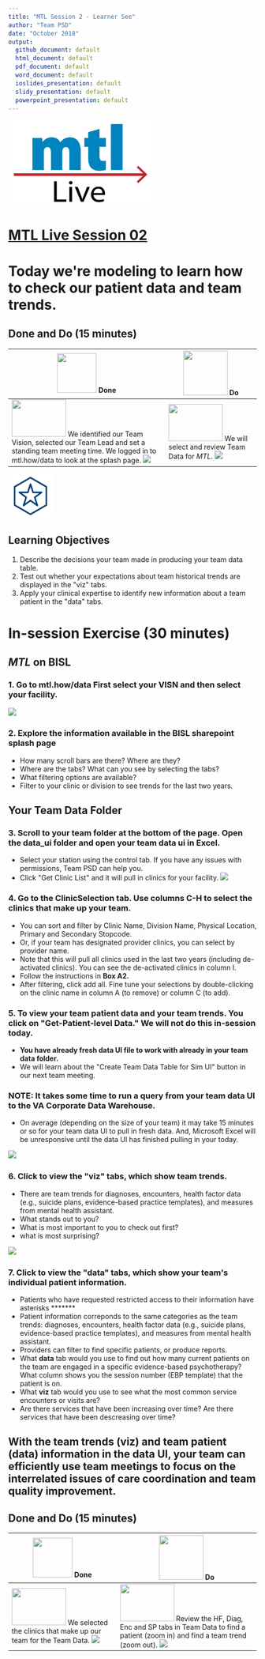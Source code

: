 ```yaml
---
title: "MTL Session 2 - Learner See"
author: "Team PSD"
date: "October 2018"
output: 
  github_document: default
  html_document: default
  pdf_document: default
  word_document: default
  ioslides_presentation: default
  slidy_presentation: default
  powerpoint_presentation: default
---
```


<img src = "https://github.com/lzim/teampsd/blob/master/resources/logos/mtl_live_sq_sm.png"
     height = "175" width = "290">  

# [MTL Live Session 02](https://github.com/lzim/teampsd/blob/master/mtl_facilitate_workgroup/mtl_live_guide/mtl_live_session02_see.Rmd "MTL Live Session 02")

# Today we're modeling to learn how to check our patient data and team trends.

## Done and Do (15 minutes)
<!-- Do/Done Tables -->
| <img src = "https://raw.githubusercontent.com/lzim/teampsd/hexagon_icons/np_hexagon-check-mark_309690_003F72.png" height = "80" width = "80"> **Done** | <img src = "https://raw.githubusercontent.com/lzim/teampsd/hexagon_icons/np_synchronize_778914_003F72.png" height = "90" width = "90"> **Do** |
| --- | --- | 
| [<img src = "https://raw.githubusercontent.com/lzim/teampsd/master/resources/logos/mtl_how_data_sm.png" height = "75" width = "110">](http://mtl.how/data) We identified our Team Vision, selected our Team Lead and set a standing team meeting time. We logged in to mtl.how/data to look at the splash page. ![](https://github.com/lzim/teampsd/blob/master/resources/gifs/session2_data_ui_3.gif)  | [<img src = "https://raw.githubusercontent.com/lzim/teampsd/master/resources/logos/mtl_how_data_sm.png" height = "75" width = "110">](http://mtl.how/data) We will select and review Team Data for _MTL_. ![](https://github.com/lzim/teampsd/blob/master/resources/gifs/session2_data_ui_2.gif)|  

<!-- Learning Objectives Icon --> 
<img src = "https://github.com/lzim/teampsd/blob/master/resources/icons/learning_objectives.png" height = "90" width = "90" style ="display: inline-block"/> 

## Learning Objectives

1. Describe the decisions your team made in producing your team data table.
2. Test out whether your expectations about team historical trends are displayed in the "viz" tabs.
3. Apply your clinical expertise to identify new information about a team patient in the "data" tabs.

# In-session Exercise (30 minutes)

## *MTL* on BISL

### 1. Go to mtl.how/data First select your VISN and then select your facility.
![](https://github.com/lzim/teampsd/blob/master/resources/gifs/session2_data_ui_3.gif)  

### 2. Explore the information available in the BISL sharepoint splash page
- How many scroll bars are there?  Where are they? 
- Where are the tabs? What can you see by selecting the tabs?
- What filtering options are available? 
- Filter to your clinic or division to see trends for the last two years.

## Your Team Data Folder

### 3. Scroll to your team folder at the bottom of the page. Open the data_ui folder and open your team data ui in Excel.
- Select your station using the control tab. If you have any issues with permissions, Team PSD can help you.
- Click "Get Clinic List" and it will pull in clinics for your facility.
![](https://github.com/lzim/teampsd/blob/master/resources/gifs/session2_data_ui_1.gif)  

### 4. Go to the ClinicSelection tab. Use columns C-H to select the clinics that make up your team.
- You can sort and filter by Clinic Name, Division Name, Physical Location, Primary and Secondary Stopcode.
- Or, if your team has designated provider clinics, you can select by provider name.
- Note that this will pull all clinics used in the last two years (including de-activated clinics). You can see the de-activated clinics in column I.
- Follow the instructions in **Box A2.** 
- After filtering, click add all. Fine tune your selections by double-clicking on the clinic name in column A (to remove) or column C (to add).

### 5. To view your team patient data and your team trends. You click on "Get-Patient-level Data." We will not do this in-session today.
- **You have already fresh data UI file to work with already in your team data folder.** 
- We will learn about the "Create Team Data Table for Sim UI" button in our next team meeting.

### NOTE: It takes some time to run a query from your team data UI to the VA Corporate Data Warehouse. 
- On average (depending on the size of your team) it may take 15 minutes or so for your team data UI to pull in fresh data. And, Microsoft Excel will be unresponsive until the data UI has finished pulling in your today.

![](https://github.com/lzim/teampsd/blob/master/resources/gifs/session2_data_ui_2.gif)

### 6. Click to view the "viz" tabs, which show team trends.
- There are team trends for diagnoses, encounters, health factor data (e.g., suicide plans, evidence-based practice templates), and measures from mental health assistant.
- What stands out to you?
- What is most important to you to check out first?
- what is most surprising?

![](https://github.com/lzim/teampsd/blob/master/resources/gifs/session2_data_ui_4_viz_diag.gif)

### 7. Click to view the "data" tabs, which show your team's individual patient information.
- Patients who have requested restricted access to their information have asterisks *******
- Patient information correponds to the same categories as the team trends: diagnoses, encounters, health factor data (e.g., suicide plans, evidence-based practice templates), and measures from mental health assistant.
- Providers can filter to find specific patients, or produce reports. 
- What **data** tab would you use to find out how many current patients on the team are engaged in a specific evidence-based psychotherapy? What column shows you the session number (EBP template) that the patient is on.
- What **viz** tab would you use to see what the most common service encounters or visits are?
- Are there services that have been increasing over time? Are there services that  have been descreasing over time?

## With the team trends (viz) and team patient (data) information in the data UI, your team can efficiently use team meetings to focus on the interrelated issues of care coordination and team quality improvement.

## Done and Do (15 minutes)
<!-- Do/Done Tables -->
| <img src = "https://raw.githubusercontent.com/lzim/teampsd/hexagon_icons/np_hexagon-check-mark_309690_003F72.png" height = "80" width = "80"> **Done** | <img src = "https://raw.githubusercontent.com/lzim/teampsd/hexagon_icons/np_synchronize_778914_003F72.png" height = "90" width = "90"> **Do** |
| --- | --- | 
| [<img src = "https://raw.githubusercontent.com/lzim/teampsd/master/resources/logos/mtl_how_data_sm.png" height = "75" width = "110">](http://mtl.how/data) We selected the clinics that make up our team for the Team Data. ![](https://github.com/lzim/teampsd/blob/master/resources/gifs/session2_data_ui_2.gif)| [<img src = "https://raw.githubusercontent.com/lzim/teampsd/master/resources/logos/mtl_how_data_sm.png" height = "75" width = "110">](http://mtl.how/data) Review the HF, Diag, Enc and SP tabs in Team Data to find a patient (zoom in) and find a team trend (zoom out). ![](https://github.com/lzim/teampsd/blob/master/resources/gifs/session2_data_ui_4_viz_diag.gif)| 



